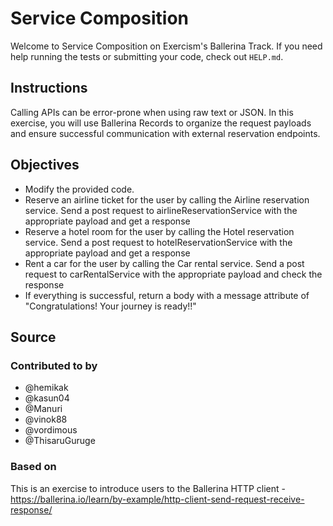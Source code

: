 # Service Composition

Welcome to Service Composition on Exercism's Ballerina Track.
If you need help running the tests or submitting your code, check out `HELP.md`.

## Instructions

Calling APIs can be error-prone when using raw text or JSON. In this exercise, you will use Ballerina Records to organize the request payloads and ensure successful communication with external reservation endpoints.

## Objectives

- Modify the provided code.
- Reserve an airline ticket for the user by calling the Airline reservation service. Send a post request to airlineReservationService with the appropriate payload and get a response
- Reserve a hotel room for the user by calling the Hotel reservation service. Send a post request to hotelReservationService with the appropriate payload and get a response
- Rent a car for the user by calling the Car rental service. Send a post request to carRentalService with the appropriate payload and check the response
- If everything is successful, return a body with a message attribute of "Congratulations! Your journey is ready!!"

## Source

### Contributed to by

- @hemikak
- @kasun04
- @Manuri
- @vinok88
- @vordimous
- @ThisaruGuruge

### Based on

This is an exercise to introduce users to the Ballerina HTTP client  - https://ballerina.io/learn/by-example/http-client-send-request-receive-response/